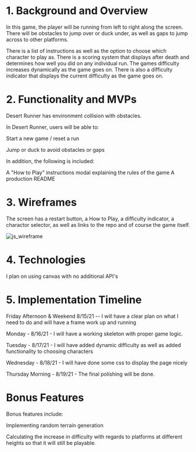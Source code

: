 <h1>1. Background and Overview</h1>

In this game, the player will be running from left to right
along the screen. There will be obstacles to jump over or 
duck under, as well as gaps to jump across to other platforms.

There is a list of instructions as well as the option 
to choose which character to play as. There is a scoring 
system that displays after death and determines how well
you did on any individual run. The games difficulty increases
dynamically as the game goes on. There is also a difficulty 
indicator that displays the current difficulty as the game 
goes on. 

<h1>2. Functionality and MVPs</h1>


Desert Runner has environment collision with obstacles.

In Desert Runner, users will be able to:

Start a new game / reset a run

Jump or duck to avoid obstacles or gaps

 

In addition, the following is included:

A "How to Play" instructions modal explaining the rules of the game
A production README

<h1>3. Wireframes</h1>

The screen has a restart button, a How to Play, a difficulty
indicator, a charactor selector, as well as links to the repo
and of course the game itself.

![js_wireframe](https://user-images.githubusercontent.com/84539591/129268515-51c80aeb-0f6a-4e01-bd8c-9d1f13298370.png)

<h1>4. Technologies</h1>

I plan on using canvas with no additional API's

<h1>5. Implementation Timeline</h1>

Friday Afternoon & Weekend  8/15/21 -- I will have a clear plan on what I need to do and will have a frame work up and running

Monday - 8/16/21 - I will have a working skeleton with proper game logic.

Tuesday - 8/17/21 - I will have added dynamic difficulty as well as added functionality to choosing characters

Wednesday - 8/18/21 - I will have  done some css to display the page nicely

Thursday Morning - 8/19/21 - The final polishing will be done.

<h1> Bonus Features </h1>

Bonus features include: 

Implementing random terrain generation

Calculating the increase in difficulty with regards to platforms at different heights so that it will still be playable.






